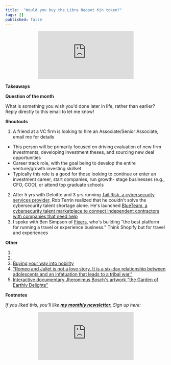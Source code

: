 ```yaml
---
title:  "Would you buy the Libra Neopet Kin token?"  
tags: []
published: false
---
```


<style>
      .iframe-container {
        overflow: hidden;        
        padding-top: 50%; <!-- Calculated from the aspect ration of the content (in case of 16:9 it is 9/16= 0.5625) -->
        position: relative;
      }
      .iframe-container iframe { 
         border: 0;
         height: 100%; <!-- Finally, width and height are set to 100% so the iframe takes up 100% of the containers space. -->
         left: 0;
         position: absolute;
         top: 0;
         width: 100%;
         display: block;
         margin: 0 auto; <!-- center image -->
      }
      <!-- 4x3 Aspect Ratio -->
      .iframe-container-4x3 {
        padding-top: 75%;
      }
</style> 

<div class="iframe-container-4x3">
  <p align="center"><iframe src="https://avoidboringpeople.substack.com/embed" frameborder="0" scrolling="no"> </iframe></p>
</div>

**Takeaways**

**Question of the month**

What is something you wish you'd done later in life, rather than earlier? Reply directly to this email to let me know! 

**Shoutouts**

1. A friend at a VC firm is looking to hire an Associate/Senior Associate, email me for details
  - This person will be primarily focused on driving evaluation of new firm investments, developing investment theses, and sourcing new deal opportunities 
  - Career track role, with the goal being to develop the entire venture/growth investing skillset
  - Typically this role is a good for those looking to continue or enter an investment career, start companies, run growth-
stage businesses (e.g., CFO, COO), or attend top graduate schools 
2. After 5 yrs with Deloitte and 3 yrs running [Tail Risk, a cybersecurity services provider,](http://www.tailrisk.com/ "Tail") Rob Terrin realized that he couldn't solve the cybersecurity talent shortage alone. He's launched [BlueTeam, a cybersecurity talent marketplace to connect independent contractors with companies that need help](https://getblueteam.com/ "Blue") 
3. I spoke with Ben Simpson of [Fixers](https://studio.fixersworld.com/ "Studio"), who's building "the best platform for running a travel or experience business." Think Shopify but for travel and experiences

**Other**

1. 
2. 
3. [Buying your way into nobility](https://www.bloomberg.com/news/articles/2020-02-02/even-if-you-weren-t-born-into-nobility-you-can-buy-your-way-in "Nobility")
4. ["Romeo and Juliet is not a love story. It is a six-day relationship between adolescents and an infatuation that leads to a tribal war."](https://aeon.co/essays/how-emotionally-focused-couple-therapy-can-help-love-last? "EFT")
5. [Interactive documentary Jheronimus Bosch's artwork "the Garden of Earthly Delights"](https://archief.ntr.nl/tuinderlusten/en.html# "Art")

**Footnotes**

*If you liked this, you'll like* ***[my monthly newsletter.](https://avoidboringpeople.substack.com/ "ABP")*** *Sign up here:*

<div class="iframe-container-4x3">
  <p align="center"><iframe src="https://avoidboringpeople.substack.com/embed" frameborder="0" scrolling="no"> </iframe></p>
</div>
